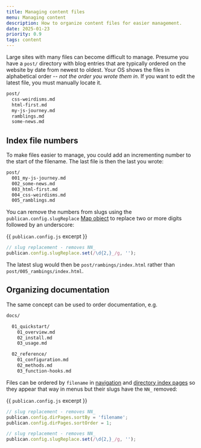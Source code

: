 ```yaml
---
title: Managing content files
menu: Managing content
description: How to organize content files for easier management.
date: 2025-01-23
priority: 0.9
tags: content
---
```


Large sites with many files can become difficult to manage. Presume you have a `post/` directory with blog entries that are typically ordered on the website by date from newest to oldest. Your OS shows the files in alphabetical order -- *not the order you wrote them in*. If you want to edit the latest file, you must manually locate it.

```bash
post/
  css-weirdisms.md
  html-first.md
  my-js-journey.md
  ramblings.md
  some-news.md
```


## Index file numbers

To make files easier to manage, you could add an incrementing number to the start of the filename. The last file is then the last you wrote:

```bash
post/
  001_my-js-journey.md
  002_some-news.md
  003_html-first.md
  004_css-weirdisms.md
  005_ramblings.md
```

You can remove the numbers from slugs using the `publican.config.slugReplace` [Map object](https://developer.mozilla.org/docs/Web/JavaScript/Reference/Global_Objects/Map) to replace two or more digits followed by an underscore:

{{ `publican.config.js` excerpt }}
```js
// slug replacement - removes NN_
publican.config.slugReplace.set(/\d{2,}_/g, '');
```

The latest slug would then be `post/rambings/index.html` rather than `post/005_rambings/index.html`.


## Organizing documentation

The same concept can be used to order documentation, e.g.

```bash
docs/

  01_quickstart/
    01_overview.md
    02_install.md
    03_usage.md

  02_reference/
    01_configuration.md
    02_methods.md
    03_function-hooks.md
```

Files can be ordered by `filename` in [navigation](--ROOT--docs/setup/navigation/) and [directory index pages](#directory-index-pages) so they appear that way in menus but their slugs have the `NN_` removed:

{{ `publican.config.js` excerpt }}
```js
// slug replacement - removes NN_
publican.config.dirPages.sortBy = 'filename';
publican.config.dirPages.sortOrder = 1;

// slug replacement - removes NN_
publican.config.slugReplace.set(/\d{2,}_/g, '');
```
